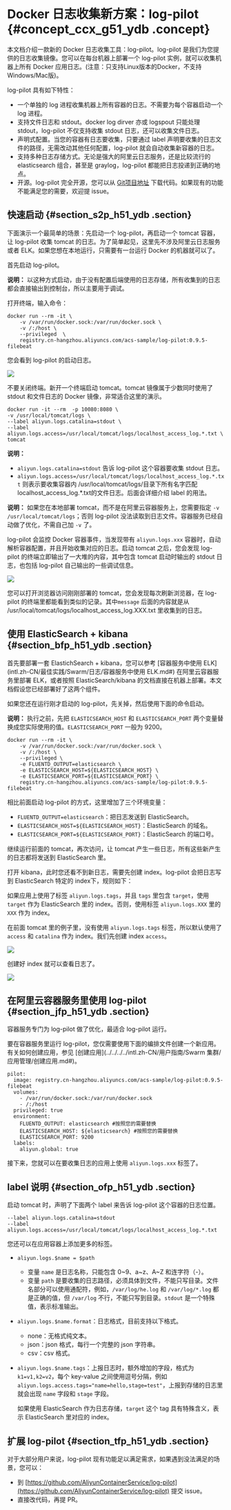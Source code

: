 # Docker 日志收集新方案：log-pilot {#concept_ccx_g51_ydb .concept}

本文档介绍一款新的 Docker 日志收集工具：log-pilot。log-pilot 是我们为您提供的日志收集镜像。您可以在每台机器上部署一个 log-pilot 实例，就可以收集机器上所有 Docker 应用日志。\(注意：只支持Linux版本的Docker，不支持Windows/Mac版\)。

log-pilot 具有如下特性：

-   一个单独的 log 进程收集机器上所有容器的日志。不需要为每个容器启动一个 log 进程。
-   支持文件日志和 stdout。docker log dirver 亦或 logspout 只能处理 stdout，log-pilot 不仅支持收集 stdout 日志，还可以收集文件日志。
-   声明式配置。当您的容器有日志要收集，只要通过 label 声明要收集的日志文件的路径，无需改动其他任何配置，log-pilot 就会自动收集新容器的日志。
-   支持多种日志存储方式。无论是强大的阿里云日志服务，还是比较流行的 elasticsearch 组合，甚至是 graylog，log-pilot 都能把日志投递到正确的地点。
-   开源。log-pilot 完全开源，您可以从 [Git项目地址](https://github.com/AliyunContainerService/log-pilot) 下载代码。如果现有的功能不能满足您的需要，欢迎提 issue。

## 快速启动 {#section_s2p_h51_ydb .section}

下面演示一个最简单的场景：先启动一个 log-pilot，再启动一个 tomcat 容器，让 log-pilot 收集 tomcat 的日志。为了简单起见，这里先不涉及阿里云日志服务或者 ELK。如果您想在本地运行，只需要有一台运行 Docker 的机器就可以了。

首先启动 log-pilot。

**说明：** 以这种方式启动，由于没有配置后端使用的日志存储，所有收集到的日志都会直接输出到控制台，所以主要用于调试。

打开终端，输入命令：

```
docker run --rm -it \
    -v /var/run/docker.sock:/var/run/docker.sock \
    -v /:/host \
    --privileged  \
    registry.cn-hangzhou.aliyuncs.com/acs-sample/log-pilot:0.9.5-filebeat
```

您会看到 log-pilot 的启动日志。

![](http://static-aliyun-doc.oss-cn-hangzhou.aliyuncs.com/assets/img/7264/15391417946137_zh-CN.png)

不要关闭终端。新开一个终端启动 tomcat。tomcat 镜像属于少数同时使用了 stdout 和文件日志的 Docker 镜像，非常适合这里的演示。

```
docker run -it --rm  -p 10080:8080 \
-v /usr/local/tomcat/logs \
--label aliyun.logs.catalina=stdout \
--label aliyun.logs.access=/usr/local/tomcat/logs/localhost_access_log.*.txt \
tomcat
```

**说明：**

-   `aliyun.logs.catalina=stdout` 告诉 log-pilot 这个容器要收集 stdout 日志。
-   `aliyun.logs.access=/usr/local/tomcat/logs/localhost_access_log.*.txt` 则表示要收集容器内 /usr/local/tomcat/logs/目录下所有名字匹配localhost\_access\_log.\*.txt的文件日志。后面会详细介绍 label 的用法。

**说明：** 如果您在本地部署 tomcat，而不是在阿里云容器服务上，您需要指定 `-v /usr/local/tomcat/logs`；否则 log-pilot 没法读取到日志文件。容器服务已经自动做了优化，不需自己加 `-v` 了。

log-pilot 会监控 Docker 容器事件，当发现带有 `aliyun.logs.xxx` 容器时，自动解析容器配置，并且开始收集对应的日志。启动 tomcat 之后，您会发现 log-pilot 的终端立即输出了一大堆的内容，其中包含 tomcat 启动时输出的 stdout 日志，也包括 log-pilot 自己输出的一些调试信息。

![](http://static-aliyun-doc.oss-cn-hangzhou.aliyuncs.com/assets/img/7264/15391417946140_zh-CN.png)

您可以打开浏览器访问刚刚部署的 tomcat，您会发现每次刷新浏览器，在 log-pilot 的终端里都能看到类似的记录。其中`message` 后面的内容就是从 /usr/local/tomcat/logs/localhost\_access\_log.XXX.txt 里收集到的日志。

## 使用 ElasticSearch + kibana {#section_bfp_h51_ydb .section}

首先要部署一套 ElastichSearch + kibana，您可以参考 [容器服务中使用 ELK](intl.zh-CN/最佳实践/Swarm/日志/容器服务中使用 ELK.md#) 在阿里云容器服务里部署 ELK，或者按照 ElasticSearch/kibana 的文档直接在机器上部署。本文档假设您已经部署好了这两个组件。

如果您还在运行刚才启动的 log-pilot，先关掉，然后使用下面的命令启动。

**说明：** 执行之前，先把 `ELASTICSEARCH_HOST` 和 `ELASTICSEARCH_PORT` 两个变量替换成您实际使用的值。`ELASTICSEARCH_PORT` 一般为 9200。

```
docker run --rm -it \
    -v /var/run/docker.sock:/var/run/docker.sock \
    -v /:/host \
    --privileged \
    -e FLUENTD_OUTPUT=elasticsearch \
    -e ELASTICSEARCH_HOST=${ELASTICSEARCH_HOST} \
    -e ELASTICSEARCH_PORT=${ELASTICSEARCH_PORT} \
    registry.cn-hangzhou.aliyuncs.com/acs-sample/log-pilot:0.9.5-filebeat
```

相比前面启动 log-pilot 的方式，这里增加了三个环境变量：

-   `FLUENTD_OUTPUT=elasticsearch`：把日志发送到 ElasticSearch。
-   `ELASTICSEARCH_HOST=${ELASTICSEARCH_HOST}`：ElasticSearch 的域名。
-   `ELASTICSEARCH_PORT=${ELASTICSEARCH_PORT}`：ElasticSearch 的端口号。

继续运行前面的 tomcat，再次访问，让 tomcat 产生一些日志，所有这些新产生的日志都将发送到 ElasticSearch 里。

打开 kibana，此时您还看不到新日志，需要先创建 index。log-pilot 会把日志写到 ElasticSearch 特定的 index下，规则如下：

如果应用上使用了标签 `aliyun.logs.tags`，并且 `tags` 里包含 `target`，使用 `target` 作为 ElasticSearch 里的 index。否则，使用标签 `aliyun.logs.XXX` 里的 `XXX` 作为 index。

在前面 tomcat 里的例子里，没有使用 `aliyun.logs.tags` 标签，所以默认使用了 `access` 和 `catalina` 作为 index。我们先创建 index `access`。

![](http://static-aliyun-doc.oss-cn-hangzhou.aliyuncs.com/assets/img/7264/15391417946141_zh-CN.png)

创建好 index 就可以查看日志了。

![](http://static-aliyun-doc.oss-cn-hangzhou.aliyuncs.com/assets/img/7264/15391417946142_zh-CN.png)

## 在阿里云容器服务里使用 log-pilot {#section_jfp_h51_ydb .section}

容器服务专门为 log-pilot 做了优化，最适合 log-pilot 运行。

要在容器服务里运行 log-pilot，您仅需要使用下面的编排文件创建一个新应用。有关如何创建应用，参见 [创建应用](../../../../intl.zh-CN/用户指南/Swarm 集群/应用管理/创建应用.md#)。

```
pilot:
  image: registry.cn-hangzhou.aliyuncs.com/acs-sample/log-pilot:0.9.5-filebeat
  volumes:
    - /var/run/docker.sock:/var/run/docker.sock
    - /:/host
  privileged: true
  environment:
    FLUENTD_OUTPUT: elasticsearch #按照您的需要替换 
    ELASTICSEARCH_HOST: ${elasticsearch} #按照您的需要替换
    ELASTICSEARCH_PORT: 9200
  labels:
    aliyun.global: true
```

接下来，您就可以在要收集日志的应用上使用 `aliyun.logs.xxx` 标签了。

## label 说明 {#section_ofp_h51_ydb .section}

启动 tomcat 时，声明了下面两个 label 来告诉 log-pilot 这个容器的日志位置。

```
--label aliyun.logs.catalina=stdout 
--label aliyun.logs.access=/usr/local/tomcat/logs/localhost_access_log.*.txt
```

您还可以在应用容器上添加更多的标签。

-   `aliyun.logs.$name = $path`
    -   变量 `name` 是日志名称，只能包含 0~9、a~z、A~Z 和连字符（-）。
    -   变量 `path` 是要收集的日志路径，必须具体到文件，不能只写目录。文件名部分可以使用通配符，例如，`/var/log/he.log` 和 `/var/log/*.log` 都是正确的值，但 `/var/log` 不行，不能只写到目录。`stdout` 是一个特殊值，表示标准输出。
-   `aliyun.logs.$name.format`：日志格式，目前支持以下格式。
    -   none：无格式纯文本。
    -   json：json 格式，每行一个完整的 json 字符串。
    -   csv：csv 格式。
-   `aliyun.logs.$name.tags`：上报日志时，额外增加的字段，格式为 `k1=v1,k2=v2`，每个 key-value 之间使用逗号分隔，例如 `aliyun.logs.access.tags="name=hello,stage=test"`，上报到存储的日志里就会出现 `name` 字段和 `stage` 字段。

    如果使用 ElasticSearch 作为日志存储，`target` 这个 tag 具有特殊含义，表示 ElasticSearch 里对应的 index。


## 扩展 log-pilot {#section_tfp_h51_ydb .section}

对于大部分用户来说，log-pilot 现有功能足以满足需求，如果遇到没法满足的场景，您可以：

-   到 [https://github.com/AliyunContainerService/log-pilot](https://github.com/AliyunContainerService/log-pilot) 提交 issue。
-   直接改代码，再提 PR。

